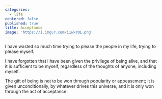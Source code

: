 ```yaml
---
categories:
  - life
centered: false
published: true
title: Acceptance
image: 'https://i.imgur.com/i1wkrOL.png'
---
```

I have wasted so much time
trying to please the people 
in my life,
trying to please myself.

I have forgotten 
that I have been given 
the privilege of being alive,
and that it is sufficient
to be myself,
regardless of the thoughts 
of anyone,
including myself.

The gift of being 
is not to be won
through popularity
or appeasement;
it is given unconditionally,
by whatever drives this universe,
and it is only won
through the act of acceptance.




